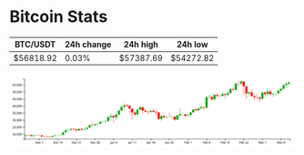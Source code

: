 # Bitcoin Stats

BTC/USDT|24h change|24h high|24h low|
|---|---|---|---|
|$56818.92|0.03%|$57387.69|$54272.82|

<img src="./chart.svg">
